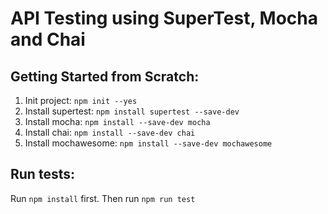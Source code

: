 # API Testing using SuperTest, Mocha and Chai
## Getting Started from Scratch:
1. Init project: `npm init --yes`
2. Install supertest: `npm install supertest --save-dev`
3. Install mocha: `npm install --save-dev mocha`
4. Install chai: `npm install --save-dev chai`
5. Install mochawesome: `npm install --save-dev mochawesome`
   
## Run tests:
Run `npm install` first.
Then run `npm run test`
 






